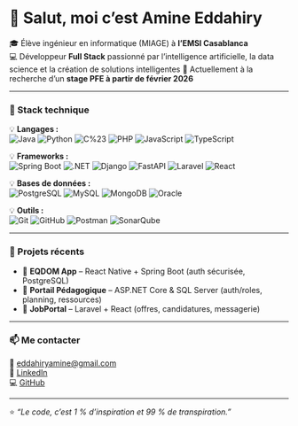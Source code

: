 # 👋 Salut, moi c’est **Amine Eddahiry**

🎓 Élève ingénieur en informatique (MIAGE) à **l’EMSI Casablanca**  
💻 Développeur **Full Stack** passionné par l’intelligence artificielle, la data science et la création de solutions intelligentes
🚀 Actuellement à la recherche d’un **stage PFE à partir de février 2026**

---
### 🧰 Stack technique

💡 **Langages :**  
![Java](https://img.shields.io/badge/Java-orange?logo=java&logoColor=white)
![Python](https://img.shields.io/badge/Python-blue?logo=python&logoColor=white)
![C%23](https://img.shields.io/badge/C%23-68217A?logo=csharp&logoColor=white)
![PHP](https://img.shields.io/badge/PHP-777BB4?logo=php&logoColor=white)
![JavaScript](https://img.shields.io/badge/JavaScript-F7DF1E?logo=javascript&logoColor=black)
![TypeScript](https://img.shields.io/badge/TypeScript-3178C6?logo=typescript&logoColor=white)

💡 **Frameworks :**  
![Spring Boot](https://img.shields.io/badge/Spring_Boot-6DB33F?logo=springboot&logoColor=white)
![.NET](https://img.shields.io/badge/.NET-512BD4?logo=dotnet&logoColor=white)
![Django](https://img.shields.io/badge/Django-092E20?logo=django&logoColor=white)
![FastAPI](https://img.shields.io/badge/FastAPI-009688?logo=fastapi&logoColor=white)
![Laravel](https://img.shields.io/badge/Laravel-FF2D20?logo=laravel&logoColor=white)
![React](https://img.shields.io/badge/React-61DAFB?logo=react&logoColor=black)



💡 **Bases de données :**  
![PostgreSQL](https://img.shields.io/badge/PostgreSQL-336791?logo=postgresql&logoColor=white)
![MySQL](https://img.shields.io/badge/MySQL-4479A1?logo=mysql&logoColor=white)
![MongoDB](https://img.shields.io/badge/MongoDB-47A248?logo=mongodb&logoColor=white)
![Oracle](https://img.shields.io/badge/Oracle-F80000?logo=oracle&logoColor=white)

💡 **Outils :**  
![Git](https://img.shields.io/badge/Git-F05032?logo=git&logoColor=white)
![GitHub](https://img.shields.io/badge/GitHub-181717?logo=github&logoColor=white)
![Postman](https://img.shields.io/badge/Postman-FF6C37?logo=postman&logoColor=white)
![SonarQube](https://img.shields.io/badge/SonarQube-4E9BCD?logo=sonarqube&logoColor=white)

---

### 💼 Projets récents
- 📱 **EQDOM App** – React Native + Spring Boot (auth sécurisée, PostgreSQL)
- 🏫 **Portail Pédagogique** – ASP.NET Core & SQL Server (auth/roles, planning, ressources)
- 💼 **JobPortal** – Laravel + React (offres, candidatures, messagerie)


---



### 📫 Me contacter
📧 [eddahiryamine@gmail.com](mailto:eddahiryamine@gmail.com)  
🔗 [LinkedIn](https://www.linkedin.com/in/amine-eddahiry)  
💻 [GitHub](https://github.com/EddahiryAmine)

---

⭐ *“Le code, c’est 1 % d’inspiration et 99 % de transpiration.”*
